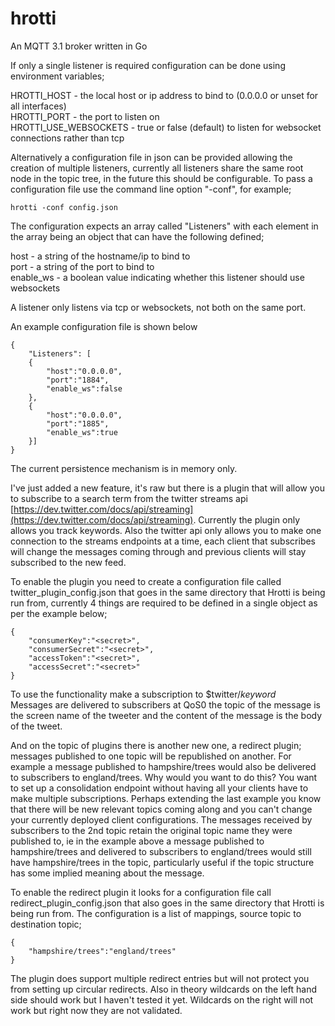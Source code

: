 hrotti
======

An MQTT 3.1 broker written in Go

If only a single listener is required configuration can be done using environment variables;

HROTTI_HOST - the local host or ip address to bind to (0.0.0.0 or unset for all interfaces)  
HROTTI_PORT - the port to listen on  
HROTTI_USE_WEBSOCKETS - true or false (default) to listen for websocket connections rather than tcp  

Alternatively a configuration file in json can be provided allowing the creation of multiple listeners, currently all listeners share the same root node in the topic tree, in the future this should be configurable. To pass a configuration file use the command line option "-conf", for example;
```
hrotti -conf config.json
```
The configuration expects an array called "Listeners" with each element in the array being an object that can have the following defined;

host - a string of the hostname/ip to bind to  
port - a string of the port to bind to  
enable_ws - a boolean value indicating whether this listener should use websockets  

A listener only listens via tcp or websockets, not both on the same port.

An example configuration file is shown below
```
{
	"Listeners": [
	{
		"host":"0.0.0.0",
		"port":"1884",
		"enable_ws":false
	},
	{
		"host":"0.0.0.0",
		"port":"1885",
		"enable_ws":true
	}]
}
```

The current persistence mechanism is in memory only.

I've just added a new feature, it's raw but there is a plugin that will allow you to subscribe to a search term from the twitter streams api [https://dev.twitter.com/docs/api/streaming](https://dev.twitter.com/docs/api/streaming). Currently the plugin only allows you track keywords. Also the twitter api only allows you to make one connection to the streams endpoints at a time, each client that subscribes will change the messages coming through and previous clients will stay subscribed to the new feed.

To enable the plugin you need to create a configuration file called twitter_plugin_config.json that goes in the same directory that Hrotti is being run from, currently 4 things are required to be defined in a single object as per the example below;
```
{
	"consumerKey":"<secret>",
	"consumerSecret":"<secret>",
	"accessToken":"<secret>",
	"accessSecret":"<secret>"
}
```
To use the functionality make a subscription to $twitter/_keyword_  
Messages are delivered to subscribers at QoS0 the topic of the message is the screen name of the tweeter and the content of the message is the body of the tweet.

And on the topic of plugins there is another new one, a redirect plugin; messages published to one topic will be republished on another. For example a message published to hampshire/trees would also be delivered to subscribers to england/trees. Why would you want to do this? You want to set up a consolidation endpoint without having all your clients have to make multiple subscriptions. Perhaps extending the last example you know that there will be new relevant topics coming along and you can't change your currently deployed client configurations.
The messages received by subscribers to the 2nd topic retain the original topic name they were published to, ie in the example above a message published to hampshire/trees and delivered to subscribers to england/trees would still have hampshire/trees in the topic, particularly useful if the topic structure has some implied meaning about the message.

To enable the redirect plugin it looks for a configuration file call redirect_plugin_config.json that also goes in the same directory that Hrotti is being run from. The configuration is a list of mappings, source topic to destination topic;
```
{
	"hampshire/trees":"england/trees"
}
```
The plugin does support multiple redirect entries but will not protect you from setting up circular redirects. Also in theory wildcards on the left hand side should work but I haven't tested it yet. Wildcards on the right will not work but right now they are not validated.